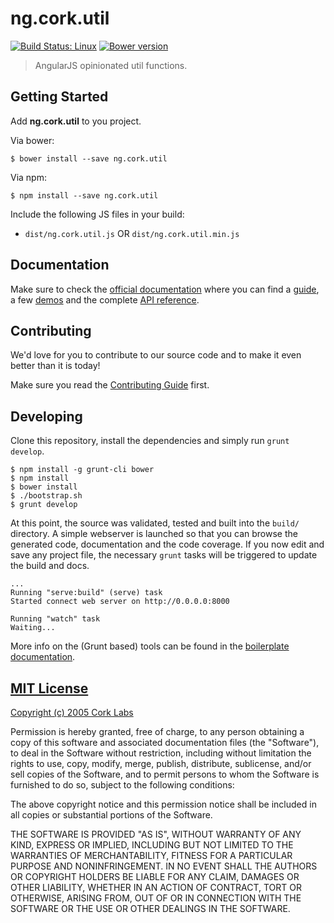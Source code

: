 # ng.cork.util
[![Build Status: Linux](http://img.shields.io/travis/ng.cork.util/master.svg?style=flat-square)](https://travis-ci.org/ng.cork.util)
[![Bower version](http://img.shields.io/bower/v/ng.cork.util.svg?style=flat-square)](https://github.com/cork-labs/ng.cork.util)

> AngularJS opinionated util functions.


## Getting Started

Add **ng.cork.util** to you project.

Via bower:

```
$ bower install --save ng.cork.util
```

Via npm:

```
$ npm install --save ng.cork.util
```


Include the following JS files in your build:
- `dist/ng.cork.util.js` OR `dist/ng.cork.util.min.js`


## Documentation

Make sure to check the [official documentation](http://jarvis.cork-labs.org/ng.cork.util/current/docs) where you can find a
[guide](http://jarvis.cork-labs.org/ng.cork.util/current/docs/#/guide), a few [demos](http://jarvis.cork-labs.org/ng.cork.util/current/docs/#/demos) and the complete
[API reference](http://jarvis.cork-labs.org/ng.cork.util/current/docs/#/docs).


## Contributing

We'd love for you to contribute to our source code and to make it even better than it is today!

Make sure you read the [Contributing Guide](CONTRIBUTING.md) first.


## Developing

Clone this repository, install the dependencies and simply run `grunt develop`.

```
$ npm install -g grunt-cli bower
$ npm install
$ bower install
$ ./bootstrap.sh
$ grunt develop
```

At this point, the source was validated, tested and built into the `build/` directory. A simple webserver is launched so
that you can browse the generated code, documentation and the code coverage. If you now edit and save any project file,
the necessary `grunt` tasks will be triggered to update the build and docs.

```
...
Running "serve:build" (serve) task
Started connect web server on http://0.0.0.0:8000

Running "watch" task
Waiting...
```

More info on the (Grunt based) tools can be found in the
[boilerplate documentation](http://jarvis.cork-labs.org/boilerplate-nglib/current/docs).


## [MIT License](LICENSE)

[Copyright (c) 2005 Cork Labs](http://cork-labs.mit-license.org/2015)

Permission is hereby granted, free of charge, to any person obtaining a copy of
this software and associated documentation files (the "Software"), to deal in
the Software without restriction, including without limitation the rights to
use, copy, modify, merge, publish, distribute, sublicense, and/or sell copies of
the Software, and to permit persons to whom the Software is furnished to do so,
subject to the following conditions:

The above copyright notice and this permission notice shall be included in all
copies or substantial portions of the Software.

THE SOFTWARE IS PROVIDED "AS IS", WITHOUT WARRANTY OF ANY KIND, EXPRESS OR
IMPLIED, INCLUDING BUT NOT LIMITED TO THE WARRANTIES OF MERCHANTABILITY, FITNESS
FOR A PARTICULAR PURPOSE AND NONINFRINGEMENT. IN NO EVENT SHALL THE AUTHORS OR
COPYRIGHT HOLDERS BE LIABLE FOR ANY CLAIM, DAMAGES OR OTHER LIABILITY, WHETHER
IN AN ACTION OF CONTRACT, TORT OR OTHERWISE, ARISING FROM, OUT OF OR IN
CONNECTION WITH THE SOFTWARE OR THE USE OR OTHER DEALINGS IN THE SOFTWARE.
